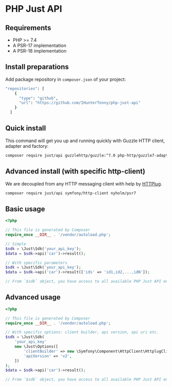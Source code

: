# PHP Just API

## Requirements
 - PHP >= 7.4
 - A PSR-17 implementation
 - A PSR-18 implementation

## Install preparations
Add package repository in `composer.json` of your project:
```bash
"repositories": [
    {
      "type": "github",
      "url": "https://github.com/IHunterTonny/php-just-api"
    }
  ]
```

## Quick install
This command will get you up and running quickly with Guzzle HTTP client, adapter and factory:
```bash
composer require just/api guzzlehttp/guzzle:^7.0 php-http/guzzle7-adapter http-interop/http-factory-guzzle 
```

## Advanced install (with specific http-client)
We are decoupled from any HTTP messaging client with help by [HTTPlug](https://httplug.io).

```bash
composer require just/api symfony/http-client nyholm/psr7
```

## Basic usage
```php
<?php

// This file is generated by Composer
require_once __DIR__ . '/vendor/autoload.php';

// Simple
$sdk = \Just\Sdk('your_api_key');
$data = $sdk->api('car')->result();

// With specific parameters
$sdk = \Just\Sdk('your_api_key');
$data = $sdk->api('car')->result(['ids' => 'id1,id2,...,idN']);

// From `$sdk` object, you have access to all available PHP Just API endpoints. E.g.:
```

## Advanced usage
```php
<?php

// This file is generated by Composer
require_once __DIR__ . '/vendor/autoload.php';

// With specific options: client builder, api version, api uri etc.
$sdk = \Just\Sdk(
    'your_api_key'
    new \Just\Options([
        'clientBuilder' => new \Symfony\Component\HttpClient\HttplugClient(),
        'apiVersion' => 'v2',
    ])
);
$data = $sdk->api('car')->result();

// From `$sdk` object, you have access to all available PHP Just API endpoints. E.g.: